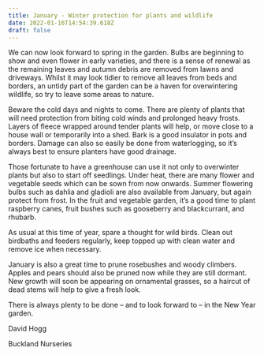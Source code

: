 ```yaml
---
title: January - Winter protection for plants and wildlife
date: 2022-01-16T14:54:39.618Z
draft: false
---
```

We can now look forward to spring in the garden. Bulbs are beginning to show and even flower in early varieties, and there is a sense of renewal as the remaining leaves and autumn debris are removed from lawns and driveways. Whilst it may look tidier to remove all leaves from beds and borders, an untidy part of the garden can be a haven for overwintering wildlife, so try to leave some areas to nature. 

Beware the cold days and nights to come. There are plenty of plants that will need protection from biting cold winds and prolonged heavy frosts. Layers of fleece wrapped around tender plants will help, or move close to a house wall or temporarily into a shed. Bark is a good insulator in pots and borders. Damage can also so easily be done from waterlogging, so it’s always best to ensure planters have good drainage. 

Those fortunate to have a greenhouse can use it not only to overwinter plants but also to start off seedlings. Under heat, there are many flower and vegetable seeds which can be sown from now onwards. Summer flowering bulbs such as dahlia and gladioli are also available from January, but again protect from frost. In the fruit and vegetable garden, it’s a good time to plant raspberry canes, fruit bushes such as gooseberry and blackcurrant, and rhubarb. 

As usual at this time of year, spare a thought for wild birds. Clean out birdbaths and feeders regularly, keep topped up with clean water and remove ice when necessary. 

January is also a great time to prune rosebushes and woody climbers. Apples and pears should also be pruned now while they are still dormant. New growth will soon be appearing on ornamental grasses, so a haircut of dead stems will help to give a fresh look. 

There is always plenty to be done – and to look forward to – in the New Year garden. 

David Hogg

Buckland Nurseries
